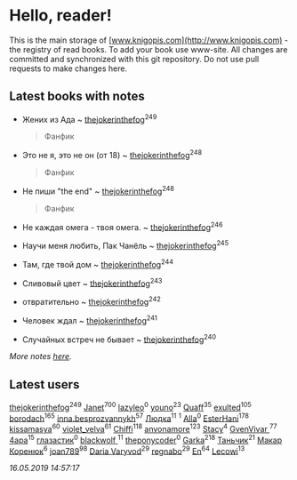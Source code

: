 # Hello, reader!
This is the main storage of [www.knigopis.com](http://www.knigopis.com) - the registry of read books.
To add your book use www-site. All changes are committed and synchronized with this git repository.
Do not use pull requests to make changes here.


## Latest books with notes
* Жених из Ада ~ [thejokerinthefog](users/317/317244423-vkontakte)<sup>249</sup>
    > Фанфик

* Это не я, это не он (от 18) ~ [thejokerinthefog](users/317/317244423-vkontakte)<sup>248</sup>
    > Фанфик

* Не пиши "the end" ~ [thejokerinthefog](users/317/317244423-vkontakte)<sup>248</sup>
    > Фанфик

* Не каждая омега - твоя омега. ~ [thejokerinthefog](users/317/317244423-vkontakte)<sup>246</sup>

* Научи меня любить, Пак Чанёль ~ [thejokerinthefog](users/317/317244423-vkontakte)<sup>245</sup>

* Там, где твой дом ~ [thejokerinthefog](users/317/317244423-vkontakte)<sup>244</sup>

* Сливовый цвет ~ [thejokerinthefog](users/317/317244423-vkontakte)<sup>243</sup>

* отвратительно ~ [thejokerinthefog](users/317/317244423-vkontakte)<sup>242</sup>

* Человек ждал ~ [thejokerinthefog](users/317/317244423-vkontakte)<sup>241</sup>

* Случайных встреч не бывает ~ [thejokerinthefog](users/317/317244423-vkontakte)<sup>240</sup>


_More notes [here](latest_books_with_notes.md)._


## Latest users
[thejokerinthefog](users/317/317244423-vkontakte)<sup>249</sup> 
[Janet](users/108/108113656204404967440-google)<sup>700</sup> 
[lazyleo](users/116/116845519572391639637-google)<sup>0</sup> 
[youno](users/302/302928912-vkontakte)<sup>23</sup> 
[Quaff](users/122/12267158-vkontakte)<sup>35</sup> 
[exulted](users/100/100599204551896265722-google)<sup>105</sup> 
[borodach](users/157/15706320-vkontakte)<sup>165</sup> 
[inna.besprozvannykh](users/733/73323849-yandex)<sup>57</sup> 
[Людка](users/111/111038749-vkontakte)<sup>11</sup> 
[](users/114/114792281744850455512-google)<sup>1</sup> 
[Alla](users/103/103352250712959229257-google)<sup>0</sup> 
[EsterHani](users/305/30558181-vkontakte)<sup>178</sup> 
[kissamasya](users/684/68439978-vkontakte)<sup>60</sup> 
[violet_velva](users/116/116961712580551399099-google)<sup>61</sup> 
[Chiffi](users/105/105831994080785626680-google)<sup>118</sup> 
[anvonamore](users/595/5957175-vkontakte)<sup>123</sup> 
[Stacy](users/309/30902475-vkontakte)<sup>4</sup> 
[GvenVivar ](users/158/158266434925901-facebook)<sup>77</sup> 
[4apa](users/117/117392596378069249667-google)<sup>15</sup> 
[глазастик](users/115/115257673890455357280-google)<sup>0</sup> 
[blackwolf ](users/236/236639644-vkontakte)<sup>11</sup> 
[theponycoder](users/195/195144442-vkontakte)<sup>0</sup> 
[Garka](users/115/115753719718250012620-google)<sup>218</sup> 
[Таньчик](users/209/2096581563762610-facebook)<sup>21</sup> 
[Макар Коренюк](users/126/126368737-vkontakte)<sup>6</sup> 
[joan789](users/240/2401650-vkontakte)<sup>98</sup> 
[Daria Varyvod](users/829/829893410524253-facebook)<sup>29</sup> 
[regnabo](users/870/870059322-yandex)<sup>29</sup> 
[En](users/333/333646551-vkontakte)<sup>64</sup> 
[Lecowi](users/521/521873425-vkontakte)<sup>13</sup> 


_16.05.2019 14:57:17_
